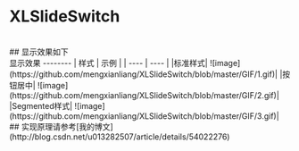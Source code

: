 # XLSlideSwitch
 <br>
## 显示效果如下
 <br>
显示效果
--------
| 样式 | 示例 |
| ---- | ---- |
|标准样式| ![image](https://github.com/mengxianliang/XLSlideSwitch/blob/master/GIF/1.gif)|
|按钮居中| ![image](https://github.com/mengxianliang/XLSlideSwitch/blob/master/GIF/2.gif)|
|Segmented样式| ![image](https://github.com/mengxianliang/XLSlideSwitch/blob/master/GIF/3.gif)|
<br>
## 实现原理请参考[我的博文](http://blog.csdn.net/u013282507/article/details/54022276)
